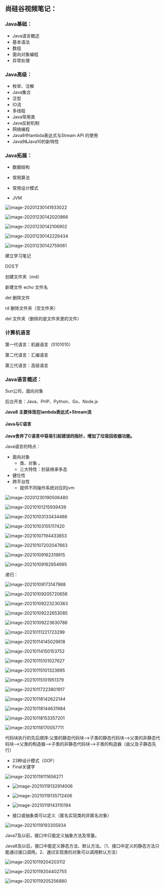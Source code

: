 ## 尚硅谷视频笔记：

### Java基础：

* Java语言概述
* 基本语法
* 数组
* 面向对象编程
* 异常处理



### Java高级：

* 枚举、注解
* Java集合
* 泛型
* IO流
* 多线程
* Java常用类
* Java反射机制
* 网络编程
* Java8中lambda表达式与Stream API 的使用
* Java9&Java10的新特性



### Java拓展：

* 数据结构

* 常用算法

* 常用设计模式

* JVM

  



![image-20201230141933022](temp1.assets/image-20201230141933022.png)

![image-20201230142020866](temp1.assets/image-20201230142020866.png)

![image-20201230142106902](temp1.assets/image-20201230142106902.png)

![image-20201230142226434](temp1.assets/image-20201230142226434.png)



![image-20201230142759061](temp1.assets/image-20201230142759061.png)

建立学习笔记

DOS下

创建文件夹（md）

新建文件 echo 文件名 

del 删除文件

rd  删除文件夹（空文件夹）

del 文件夹（删除的是文件夹里的文件） 

### 计算机语言

第一代语言：机器语言（0101010）

第二代语言：汇编语言

第三代语言：高级语言

### Java语言概述：

Sun公司，面向对象

后台开发：Java、PHP、Python、Go、Node.js

**Java8 主要体现在lambda表达式+Stream流**

#### Java与C语言

**Java舍弃了C语言中容易引起错误的指针，增加了垃圾回收器功能。**

Java语言的特点：

* 面向对象
  * 类、对象 。
  * 三大特性：封装继承多态
* 健壮性
* 跨平台性
  * 提供不同操作系统对应的jvm

![image-20201230190506480](temp1.assets/image-20201230190506480.png)



![image-20210101215939439](temp1.assets/image-20210101215939439.png)





![image-20210103133434466](temp1.assets/image-20210103133434466.png)



![image-20210103155117420](temp1.assets/image-20210103155117420.png)

![image-20210107194433853](temp1.assets/image-20210107194433853.png)

![image-20210107202047663](temp1.assets/image-20210107202047663.png)





![image-20210109162319915](temp1.assets/image-20210109162319915.png)

![image-20210109162954995](temp1.assets/image-20210109162954995.png)

递归：



![image-20210109173147988](temp1.assets/image-20210109173147988.png)



![image-20210109205720656](temp1.assets/image-20210109205720656.png)





![image-20210109223230363](temp1.assets/image-20210109223230363.png)

![image-20210109222653085](temp1.assets/image-20210109222653085.png)

![image-20210109223630786](temp1.assets/image-20210109223630786.png)



![image-20210111221723299](temp1.assets/image-20210111221723299.png)



![image-20210114145029618](temp1.assets/image-20210114145029618.png)

![image-20210114150153752](temp1.assets/image-20210114150153752.png)

![image-20210115101027627](temp1.assets/image-20210115101027627.png)

![image-20210115101323695](temp1.assets/image-20210115101323695.png)

![image-20210115101951379](temp1.assets/image-20210115101951379.png)



![image-20210117223801917](temp1.assets/image-20210117223801917.png)



![image-20210118142622144](temp1.assets/image-20210118142622144.png)



![image-20210118144631984](temp1.assets/image-20210118144631984.png)

![image-20210118153357201](temp1.assets/image-20210118153357201.png)

![image-20210118170057711](temp1.assets/image-20210118170057711.png)



代码块执行的先后顺序:父类的静态代码块——>子类的静态代码块-->父类的非静态代码块-->父类的构造器-->子类的非静态代码块-->子类的构造器（由父及子静态先行）

* 23种设计模式（GOF）
* Final关键字

![image-20210119111656271](temp1.assets/image-20210119111656271.png)

*   ![image-20210119132914006](temp1.assets/image-20210119132914006.png)
* ![image-20210119135712406](temp1.assets/image-20210119135712406.png)

* ![image-20210119143110194](temp1.assets/image-20210119143110194.png)
* 接口或抽象类可以定义（匿名实现类的非匿名对象）

![image-20210119193305934](temp1.assets/image-20210119193305934.png)



Java7及以前，接口中只能定义抽象方法及常量。

Java8及以后，接口中能定义静态方法、默认方法。（1、接口中定义的静态方法只能通过接口调用。2、通过实现类的对象可以调用默认方法）



![image-20210119204203112](temp1.assets/image-20210119204203112.png)

![image-20210119204402755](temp1.assets/image-20210119204402755.png)

![image-20210119205256880](temp1.assets/image-20210119205256880.png)